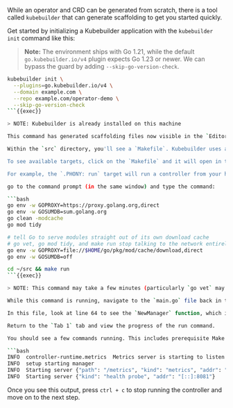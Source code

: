 
While an operator and CRD can be generated from scratch, there is a tool called `kubebuilder` that can generate scaffolding to get you started quickly.

Get started by initializing a Kubebuilder application with the `kubebuilder init` command like this:

> **Note:** The environment ships with Go 1.21, while the default `go.kubebuilder.io/v4` plugin expects Go 1.23 or newer. We can bypass the guard by adding `--skip-go-version-check`.

```bash
kubebuilder init \
  --plugins=go.kubebuilder.io/v4 \
  --domain example.com \
  --repo example.com/operator-demo \
  --skip-go-version-check
```{{exec}}

> NOTE: Kubebuilder is already installed on this machine

This command has generated scaffolding files now visible in the `Editor` tab. Click on the `Editor` tab at the top of your screen to view a visual studio code type Integrated Development Environment(IDE). From the directory navigation on the left-hand side, select the `src` directory. 

Within the `src` directory, you'll see a `Makefile`. Kubebuilder uses a [Makefile](https://www.gnu.org/software/make/manual/html_node/Introduction.html) as home for all useful commands (called "targets").

To see available targets, click on the `Makefile` and it will open in the right-hand pane. The available targets are displayed after the word `.PHONY:`

For example, the `.PHONY: run` target will run a controller from your host (locally). Let's try doing that!

go to the command prompt (in the same window) and type the command:

```bash
go env -w GOPROXY=https://proxy.golang.org,direct
go env -w GOSUMDB=sum.golang.org
go clean -modcache
go mod tidy

# tell Go to serve modules straight out of its own download cache
# go vet, go mod tidy, and make run stop talking to the network entirely—as long as every dependency is already in the cache
go env -w GOPROXY=file://$HOME/go/pkg/mod/cache/download,direct
go env -w GOSUMDB=off

cd ~/src && make run
```{{exec}}

> NOTE: This command may take a few minutes (particularly `go vet` may appear to hang!).

While this command is running, navigate to the `main.go` file back in the `Editor` tab. The file is right next to the `Makefile` we were looking at before. 

In this file, look at line 64 to see the `NewManager` function, which is what creates the operator application. In the list of options passed to this `NewManager` function (lines 65 to 70), you will see configuration for both a metrics and health probe endpoint. These will become visible in the output of the `make run` command.

Return to the `Tab 1` tab and view the progress of the run command.

You should see a few commands running. This includes prerequisite Make targets like `fmt` and `vet`. When it is complete, you should see the following four log lines at the end of the output:

```bash
INFO  controller-runtime.metrics  Metrics server is starting to listen  {"addr": ":8080"}
INFO  setup starting manager
INFO  Starting server {"path": "/metrics", "kind": "metrics", "addr": "[::]:8080"}
INFO  Starting server {"kind": "health probe", "addr": "[::]:8081"}
```

Once you see this output, press `ctrl + c` to stop running the controller and move on to the next step.
